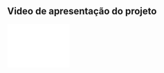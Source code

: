 ## Video de apresentação do projeto

<embed src="./images/video.mp4" autostart="false" width="144" height="100" />

